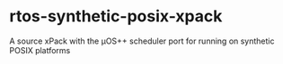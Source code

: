 # rtos-synthetic-posix-xpack
A source xPack with the µOS++ scheduler port for running on synthetic POSIX platforms
